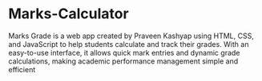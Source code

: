 # Marks-Calculator
Marks Grade is a web app created by Praveen Kashyap using HTML, CSS, and JavaScript to help students calculate and track their grades. With an easy-to-use interface, it allows quick mark entries and dynamic grade calculations, making academic performance management simple and efficient
